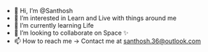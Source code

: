 - 👋 Hi, I’m @Santhosh
- 👀 I’m interested in Learn and Live with things around me
- 🌱 I’m currently learning Life
- 💞️ I’m looking to collaborate on Space ✨
- 📫 How to reach me -> Contact me at santhosh.36@outlook.com

<!---
Santhosh136/Santhosh136 is a ✨ special ✨ repository because its `README.md` (this file) appears on your GitHub profile.
You can click the Preview link to take a look at your changes.
--->
